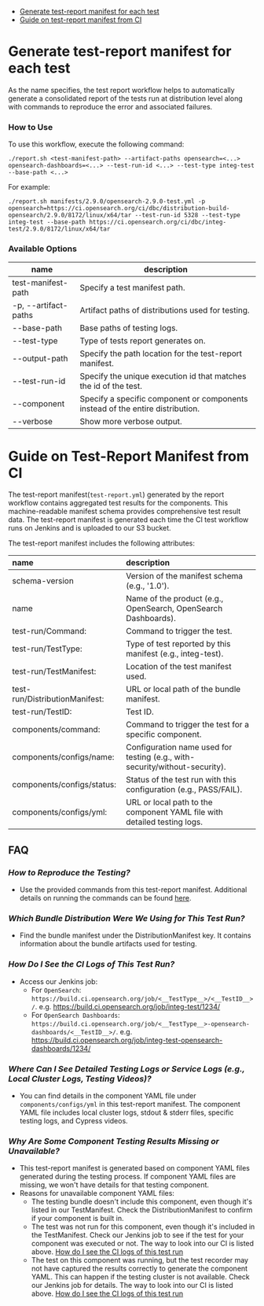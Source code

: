 - [Generate test-report manifest for each test](#generate-test-report-manifest-for-each-test)
- [Guide on test-report manifest from CI](#guide-on-test-report-manifest-from-ci)

# Generate test-report manifest for each test
As the name specifies, the test report workflow helps to automatically generate a consolidated report of the tests run at distribution level along with commands to reproduce the error and associated failures.

### How to Use
To use this workflow, execute the following command:
```
./report.sh <test-manifest-path> --artifact-paths opensearch=<...> opensearch-dashboards=<...> --test-run-id <...> --test-type integ-test --base-path <...>
```
For example:
```
./report.sh manifests/2.9.0/opensearch-2.9.0-test.yml -p opensearch=https://ci.opensearch.org/ci/dbc/distribution-build-opensearch/2.9.0/8172/linux/x64/tar --test-run-id 5328 --test-type integ-test --base-path https://ci.opensearch.org/ci/dbc/integ-test/2.9.0/8172/linux/x64/tar
```

### Available Options
| name                            | description                                                                    |
|---------------------------------|--------------------------------------------------------------------------------|
| test-manifest-path   <required> | Specify a test manifest path.                                                  |
| -p, --artifact-paths <required> | Artifact paths of distributions used for testing.                              |
| --base-path          <required> | Base paths of testing logs.                                                    |
| --test-type          <required> | Type of tests report generates on.                                             |
| --output-path        <optional> | Specify the path location for the test-report manifest.                        |
| --test-run-id        <required> | Specify the unique execution id that matches the id of the test.               |
| --component          <optional> | Specify a specific component or components instead of the entire distribution. |
| --verbose            <optional> | Show more verbose output.                                                      |

# Guide on Test-Report Manifest from CI

The test-report manifest(`test-report.yml`) generated by the report workflow contains aggregated test results for the components.
This machine-readable manifest schema provides comprehensive test result data.
The test-report manifest is generated each time the CI test workflow runs on Jenkins and is uploaded to our S3 bucket.

The test-report manifest includes the following attributes:

| name                           | description                                                                 |
|:-------------------------------|:----------------------------------------------------------------------------|
| schema-version                 | Version of the manifest schema (e.g., '1.0').                               |
| name                           | Name of the product (e.g., OpenSearch, OpenSearch Dashboards).              |
| test-run/Command:              | Command to trigger the test.                                                |
| test-run/TestType:             | Type of test reported by this manifest (e.g., integ-test).                  |
| test-run/TestManifest:         | Location of the test manifest used.                                         |
| test-run/DistributionManifest: | URL or local path of the bundle manifest.                                   |
| test-run/TestID:               | Test ID.                                                                    |
| components/command:            | Command to trigger the test for a specific component.                       |
| components/configs/name:       | Configuration name used for testing (e.g., with-security/without-security). |
| components/configs/status:     | Status of the test run with this configuration (e.g., PASS/FAIL).           |
| components/configs/yml:        | URL or local path to the component YAML file with detailed testing logs.    |

## FAQ
### _**How to Reproduce the Testing?**_
  - Use the provided commands from this test-report manifest. Additional details on running the commands can be found [here](https://github.com/opensearch-project/opensearch-build/tree/main/src/test_workflow#testing-a-distribution).
### _**Which Bundle Distribution Were We Using for This Test Run?**_
  - Find the bundle manifest under the DistributionManifest key. It contains information about the bundle artifacts used for testing. 
### _**How Do I See the CI Logs of This Test Run?**_
  - Access our Jenkins job: 
    - For `OpenSearch`: `https://build.ci.opensearch.org/job/<__TestType__>/<__TestID__>/`. e.g. https://build.ci.opensearch.org/job/integ-test/1234/
    - For `OpenSearch Dashboards`: `https://build.ci.opensearch.org/job/<__TestType__>-opensearch-dashboards/<__TestID__>/`. e.g. https://build.ci.opensearch.org/job/integ-test-opensearch-dashboards/1234/
### _**Where Can I See Detailed Testing Logs or Service Logs (e.g., Local Cluster Logs, Testing Videos)?**_
  - You can find details in the component YAML file under `components/configs/yml` in this test-report manifest. The component YAML file includes local cluster logs, stdout & stderr files, specific testing logs, and Cypress videos.  
### _**Why Are Some Component Testing Results Missing or Unavailable?**_
  - This test-report manifest is generated based on component YAML files generated during the testing process. If component YAML files are missing, we won't have details for that testing component.
  - Reasons for unavailable component YAML files:
    - The testing bundle doesn't include this component, even though it's listed in our TestManifest. Check the DistributionManifest to confirm if your component is built in.
    - The test was not run for this component, even though it's included in the TestManifest. Check our Jenkins job to see if the test for your component was executed or not. The way to look into our CI is listed above. [How do I see the CI logs of this test run](#how-do-i-see-the-ci-logs-of-this-test-run)
    - The test on this component was running, but the test recorder may not have captured the results correctly to generate the component YAML. This can happen if the testing cluster is not available. Check our Jenkins job for details. The way to look into our CI is listed above. [How do I see the CI logs of this test run](#how-do-i-see-the-ci-logs-of-this-test-run)
